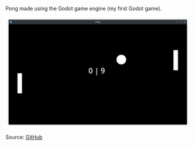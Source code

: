 Pong made using the Godot game engine (my first Godot game).

![pong]

Source: [GitHub​][source]

<!-- Link aliases -->

<!-- Files -->

<!-- Assets -->

<!-- Images -->

<!-- Screenshots -->

<!-- Pong screenshots -->

[pong]: ../assets/images/screenshots/pong/pong.png

<!-- Links -->

[source]: https://github.com/esotericenderman/godot-pong

